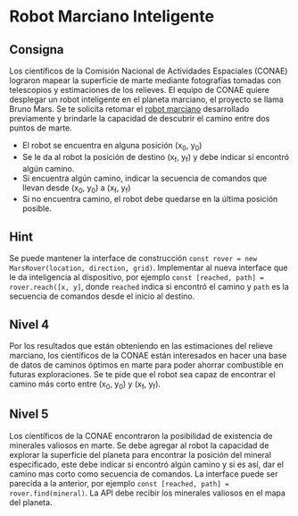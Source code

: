 # Robot Marciano Inteligente

## Consigna

Los científicos de la Comisión Nacional de Actividades Espaciales (CONAE) lograron mapear la superficie de marte mediante fotografías tomadas 
con telescopios y estimaciones de los relieves. El equipo de CONAE quiere desplegar un robot inteligente en el planeta marciano, el proyecto se llama Bruno Mars. Se te solicita retomar el [robot marciano](https://github.com/cdgn-coding/katas/blob/main/Robot%20marciano.md) 
desarrollado previamente y brindarle la capacidad de descubrir el camino entre dos puntos de marte.

* El robot se encuentra en alguna posición (x<sub>0</sub>, y<sub>0</sub>)
* Se le da al robot la posición de destino (x<sub>f</sub>, y<sub>f</sub>) y debe indicar si encontró algún camino.
* Si encuentra algún camino, indicar la secuencia de comandos que llevan desde (x<sub>0</sub>, y<sub>0</sub>) a (x<sub>f</sub>, y<sub>f</sub>)
* Si no encuentra camino, el robot debe quedarse en la última posición posible.

## Hint

Se puede mantener la interface de construcción `const rover = new MarsRover(location, direction, grid)`. Implementar al nueva interface que le da inteligencia 
al dispositivo, por ejemplo `const [reached, path] = rover.reach([x, y]`, donde `reached` indica si encontró el camino y `path` es la secuencia de comandos
desde el inicio al destino.

## Nivel 4

Por los resultados que están obteniendo en las estimaciones del relieve marciano, los científicos de la CONAE están interesados 
en hacer una base de datos de caminos óptimos en marte para poder ahorrar combustible en futuras exploraciones.
Se te pide que el robot sea capaz de encontrar el camino más corto entre (x<sub>0</sub>, y<sub>0</sub>) y (x<sub>f</sub>, y<sub>f</sub>).

## Nivel 5

Los científicos de la CONAE encontraron la posibilidad de existencia de minerales valiosos en marte. Se debe agregar al robot
la capacidad de explorar la superficie del planeta para encontrar la posición del mineral especificado,
este debe indicar si encontró algún camino y si es así, dar el camino mas corto como secuencia de comandos.
La interface puede ser parecida a la anterior, por ejemplo `const [reached, path] = rover.find(mineral)`.
La API debe recibir los minerales valiosos en el mapa del planeta.
